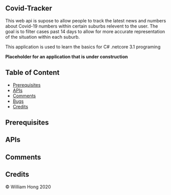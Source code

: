 ## Covid-Tracker
This web api is supose to allow people to track the latest news and numbers about Covid-19 numbers within certain suburbs relevent to the user. The goal is to filter cases past 14 days to allow for more accurate representation of the situation within each suburb.

This application is used to learn the basics for C# .netcore 3.1 programing

**Placeholder for an application that is under construction**

## Table of Content 
* [Prerequisites](#prerequisites)
* [APIs](#apis)
* [Comments](#comments)
* [Bugs](#bugs)
* [Credits](#credits)


## Prerequisites


## APIs


## Comments

## Credits 

© William Hong 2020
